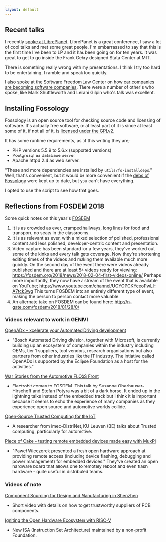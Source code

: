 ```yaml
---
layout: default
---
```


## Recent talks
I recently [spoke at LibrePlanet](https://media.libreplanet.org/u/libreplanet/m/freedom-embedded-vehicles/).
LibrePlanet is a great conference, I saw a lot of cool talks and met
some great people. I'm embarrassed to say that this is the first time
I've been to LP and it has been going on for ten years. It was great
to get to go inside the Frank Gehry designed Stata Center at MIT.

There is something really wrong with my presentations. I think I try
too hard to be entertaining, I ramble and speak too quickly.

I also spoke at the Software Freedom Law Center on how [car companies
are becoming software
companies](https://downloads.softwarefreedom.org/2018/automotive/1d-foster.webm). There
were a number of other's who spoke, like Mark Shuttleworth and Leilani
Gilpin who's talk was excellent.

## Installing Fossology
Fossology is an open source tool for checking source code and
licensing of software. It's actually free software, or at least part
of it is since at least some of it, if not all of it, is [licensed
under the GPLv2.](https://github.com/fossology/fossology/blob/master/COPYING)

It has some runtime requirements, as of this writing they are;
- PHP versions 5.5.9 to 5.6.x (supported versions)
- Postgresql as database server
- Apache httpd 2.4 as web server.

"These and more dependencies are installed by `utils/fo-installdeps`."
Well, that's convenient, but it would be more convenient if the [debs
of Fossology](https://mirrors.kernel.org/fossology/releases/3.0.0/)
were kept up to date, but you can't have everything.

I opted to use the script to see how that goes. 


## Reflections from FOSDEM 2018
Some quick notes on this year's [FOSDEM](https://fosdem.org/2018)

 1. It is as crowded as ever, cramped hallways, long lines for food and
    transport, no seats in the classrooms.
 2. It is as relevant as ever, with a mixed selection of polished,
    professional content and less polished, developer-centric content
    and presentation.
 3. Video capture has been standard for a few years, they've worked
    out some of the kinks and every talk gets coverage. Now they're
    shortening editing times of the videos and making them available
    much more quickly. On the second day of the event there were
    videos already published and there are at least 54 videos ready
    for viewing:
    <https://fosdem.org/2018/news/2018-02-04-first-videos-online/>
    Perhaps more importantly, they now have a stream of the event that
    is available on YouTube;
    https://www.youtube.com/channel/UCYOPCKYceoPwLI-A7tck3wg This
    turns FOSDEM into an entirely different type of event, making the
    person to person contact more valuable.
 4. An alternate take on FOSDEM can be found here: http://n-gate.com/fosdem/2018/01/28/0/

### Videos relevant to work in GENIVI
[OpenADx – xcelerate your Automated Driving development](https://fosdem.org/2018/schedule/event/automated_driving/)
* "Bosch Automated Driving division, together with Microsoft, is
  currently building up an ecosystem of companies within the industry
  including OEMs, tier 1 suppliers, tool vendors, research organisations
  but also partners from other industries like the IT industry. The
  intiative called OpenADx is supported by the Eclipse Foundation as a
  host for the activities."

[War Stories from the Automotive FLOSS Front](https://fosdem.org/2018/schedule/event/automotive_floss/)
* Electrobit comes to FOSDEM. This talk by Susanne
  Oberhauser-Hirschoff and Stefan Potyra was a bit of a dark horse. It
  ended up in the lightning talks instead of the embedded track but I
  think it is important because it seems to echo the experience of
  many companies as they experience open source and automotive worlds
  collide.

[Open-Source Trusted Computing for the IoT](https://fosdem.org/2018/schedule/event/sancus/)
* A researcher from imec-DistriNet, KU Leuven (BE) talks about Trusted computing, particularly for automotive.

[Piece of Cake - testing remote embedded devices made easy with MuxPi](https://fosdem.org/2018/schedule/event/remote_embedded_testing/)
* "Paweł Wieczorek presented a fresh open hardware approach at
  providing remote access (including device flashing, debugging and
  power management) for embedded devices." They've created an open
  hardware board that allows one to remotely reboot and even flash
  hardware - quite useful in distributed teams. 

### Videos of note
[Component Sourcing for Design and Manufacturing in Shenzhen](https://www.youtube.com/watch?v=XwUL6Afo6QQ)
* Short video with details on how to get trustworthy suppliers of PCB components.

[Igniting the Open Hardware Ecosystem with RISC-V](https://video.fosdem.org/2018/K.1.105/riscv.mp4)
* New ISA (Instruction Set Architecture) maintained by a non-profit Foundation.

